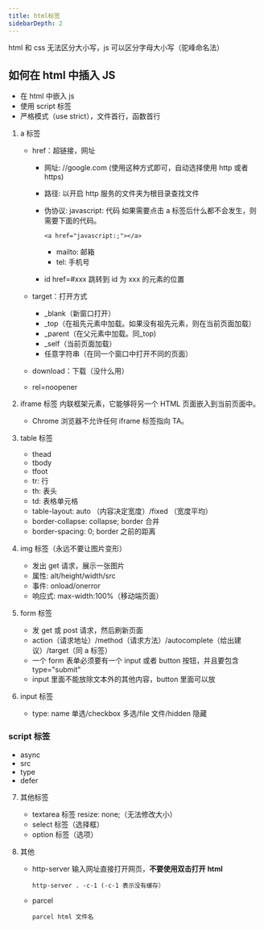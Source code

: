 ```yaml
---
title: html标签
sidebarDepth: 2
---
```


html 和 css 无法区分大小写，js 可以区分字母大小写（驼峰命名法）

## 如何在 html 中插入 JS

- 在 html 中嵌入 js
- 使用 script 标签
- 严格模式（use strict），文件首行，函数首行

1. a 标签

   - href：超链接，网址

     - 网址: //google.com (使用这种方式即可，自动选择使用 http 或者 https)

     - 路径: 以开启 http 服务的文件夹为根目录查找文件
     - 伪协议: javascript: 代码
       如果需要点击 a 标签后什么都不会发生，则需要下面的代码。
       ```
       <a href="javascript:;"></a>
       ```
       - mailto: 邮箱
       - tel: 手机号
     - id
       href=#xxx 跳转到 id 为 xxx 的元素的位置

   - target：打开方式
     - \_blank（新窗口打开）
     - \_top（在祖先元素中加载。如果没有祖先元素，则在当前页面加载）
     - \_parent（在父元素中加载。同\_top)
     - \_self（当前页面加载）
     - 任意字符串（在同一个窗口中打开不同的页面）
   - download：下载（没什么用）
   - rel=noopener

2. iframe 标签
   内联框架元素，它能够将另一个 HTML 页面嵌入到当前页面中。

   - Chrome 浏览器不允许任何 iframe 标签指向 TA。

3. table 标签

   - thead
   - tbody
   - tfoot
   - tr: 行
   - th: 表头
   - td: 表格单元格
   - table-layout: auto （内容决定宽度）/fixed （宽度平均）
   - border-collapse: collapse; border 合并
   - border-spacing: 0; border 之前的距离

4. img 标签（永远不要让图片变形）

   - 发出 get 请求，展示一张图片
   - 属性: alt/height/width/src
   - 事件: onload/onerror
   - 响应式: max-width:100%（移动端页面）

5. form 标签

   - 发 get 或 post 请求，然后刷新页面
   - action（请求地址）/method（请求方法）/autocomplete（给出建议）/target（同 a 标签）
   - 一个 form 表单必须要有一个 input 或者 button 按钮，并且要包含 type="submit"
   - input 里面不能放除文本外的其他内容，button 里面可以放

6. input 标签

   - type: name 单选/checkbox 多选/file 文件/hidden 隐藏

### script 标签

- async
- src
- type
- defer

7. 其他标签

   - textarea 标签 resize: none;（无法修改大小）
   - select 标签（选择框）
   - option 标签（选项）

8. 其他

   - http-server
     输入网址直接打开网页，**不要使用双击打开 html**

     ```
     http-server . -c-1 (-c-1 表示没有缓存）
     ```

   - parcel

     ```
     parcel html 文件名
     ```
